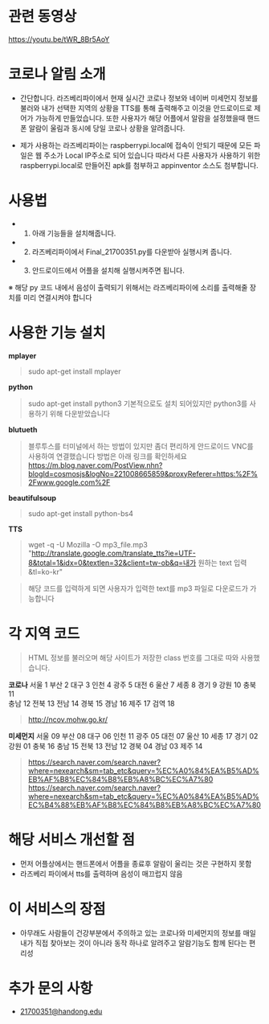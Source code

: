 # 관련 동영상
https://youtu.be/tWR_8Br5AoY

# 코로나 알림 소개
 - 간단합니다. 라즈베리파이에서 현재 실시간 코로나 정보와 네이버 미세먼지 정보를 불러와 내가 선택한 지역의 상황을 TTS를 통해
  출력해주고 이것을 안드로이드로 제어가 가능하게 만들었습니다. 또한 사용자가 해당 어플에서 알람을 설정했을때 핸드폰 알람이 울림과 동시에 당일 코로나 상황을 알려줍니다.

 - 제가 사용하는 라즈베리파이는 raspberrypi.local에 접속이 안되기 때문에 모든 파일은 웹 주소가 Local IP주소로 되어 있습니다
 따라서 다른 사용자가 사용하기 위한 raspberrypi.local로 만들어진 apk를 첨부하고 appinventor 소스도 첨부합니다.

# 사용법
 - 1. 아래 기능들을 설치해줍니다.
 - 2. 라즈베리파이에서 Final_21700351.py를 다운받아 실행시켜 줍니다.
 - 3. 안드로이드에서 어플을 설치해 실행시켜주면 됩니다.
 
 ※ 해당 py 코드 내에서 음성이 출력되기 위해서는 라즈베리파이에 소리를 출력해줄 장치를 미리 연결시켜야 합니다
 
# 사용한 기능 설치

**mplayer**

> sudo apt-get install mplayer

**python**

> sudo apt-get install python3
> 기본적으로도 설치 되어있지만 python3를 사용하기 위해 다운받았습니다

**blutueth**

> 블루투스를 터미널에서 하는 방법이 있지만 좀더 편리하게 안드로이드 VNC를 사용하여 연결했습니다
> 방법은 아래 링크를 확인하세요
> https://m.blog.naver.com/PostView.nhn?blogId=cosmosjs&logNo=221008665859&proxyReferer=https:%2F%2Fwww.google.com%2F

**beautifulsoup** 

> sudo apt-get install python-bs4

**TTS**

> wget -q -U Mozilla -O mp3_file.mp3 "http://translate.google.com/translate_tts?ie=UTF-8&total=1&idx=0&textlen=32&client=tw-ob&q=내가 원하는 text 입력&tl=ko-kr"

> 해당 코드를 입력하게 되면 사용자가 입력한 text를 mp3 파일로 다운로드가 가능합니다
 

# 각 지역 코드
> HTML 정보를 불러오며 해당 사이트가 저장한 class 번호를 그대로 따와 사용했습니다.

**코로나**
서울 1 
부산 2 
대구 3 
인천 4 
광주 5 
대전 6 
울산 7 
세종 8 
경기 9 
강원 10 
충북 11  
충남 12 
전북 13 
전남 14 
경북 15 
경남 16 
제주 17 
검역 18 

> http://ncov.mohw.go.kr/

**미세먼지**
서울 09
부산 08
대구 06
인천 11
광주 05
대전 07
울산 10
세종 17
경기 02
강원 01
충북 16
충남 15
전북 13
전남 12
경북 04
경남 03
제주 14

> https://search.naver.com/search.naver?where=nexearch&sm=tab_etc&query=%EC%A0%84%EA%B5%AD%EB%AF%B8%EC%84%B8%EB%A8%BC%EC%A7%80
> https://search.naver.com/search.naver?where=nexearch&sm=tab_etc&query=%EC%A0%84%EA%B5%AD%EC%B4%88%EB%AF%B8%EC%84%B8%EB%A8%BC%EC%A7%80


# 해당 서비스 개선할 점
 - 먼저 어플상에서는 핸드폰에서 어플을 종료후 알람이 울리는 것은 구현하지 못함
 - 라즈베리 파이에서 tts를 출력하며 음성이 매끄럽지 않음

# 이 서비스의 장점
 - 아무래도 사람들이 건강부분에서 주의하고 있는 코로나와 미세먼지의 정보를 매일 내가 직접 찾아보는 것이 아니라 동작 하나로 알려주고 알람기능도 함께 된다는 편리성

# 추가 문의 사항
 - 21700351@handong.edu

